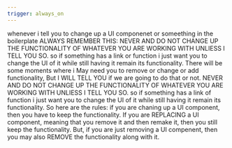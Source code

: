 ```yaml
---
trigger: always_on
---
```


whenever i tell you  to change up a UI componenet or someething in the boilerplate ALWAYS REMEMBER THIS: NEVER AND DO NOT CHANGE UP THE FUNCTIONALITY OF WHATEVER YOU ARE WORKING WITH UNLIESS I TELL YOU SO. so if something has a link or function i just want you to change the UI of it while still having it remain its functionality. There will be some moments where i May need you to remove or change or add functionality, But I WILL TELL YOU if we are going to do that or not.  NEVER AND DO NOT CHANGE UP THE FUNCTIONALITY OF WHATEVER YOU ARE WORKING WITH UNLIESS I TELL YOU SO. so if something has a link of function i just want you to change the UI of it while still having it remain its functionality.  So here are the rules: if you are chaning up a UI component, then you have to keep the functionality. If you are REPLACING a UI component, meaning that you remove it and then remake it, then you still keep the functionality. But, if you are just removing a UI compenent, then you may also REMOVE the functionality along with it.
